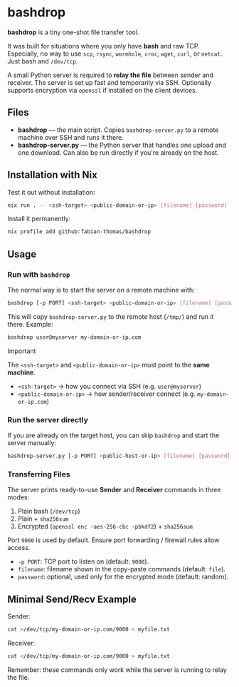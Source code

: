 # bashdrop

**bashdrop** is a tiny one-shot file transfer tool.

It was built for situations where you only have **bash** and raw TCP.
Especially, no way to use `scp`, `rsync`, `wormhole`, `croc`, `wget`, `curl`, or `netcat`.
Just bash and `/dev/tcp`.

A small Python server is required to **relay the file** between sender and receiver.
The server is set up fast and temporarily via SSH.
Optionally supports encryption via `openssl` if installed on the client devices.

## Files

- **bashdrop** — the main script. Copies `bashdrop-server.py` to a remote machine over SSH and runs it there.
- **bashdrop-server.py** — the Python server that handles one upload and one download. Can also be run directly if you're already on the host.

## Installation with Nix

Test it out without installation:

```sh
nix run . -- <ssh-target> <public-domain-or-ip> [filename] [password]
```

Install it permanently:

```sh
nix profile add github:fabian-thomas/bashdrop
```

## Usage

### Run with `bashdrop`

The normal way is to start the server on a remote machine with:

```sh
bashdrop [-p PORT] <ssh-target> <public-domain-or-ip> [filename] [password]
```

This will copy `bashdrop-server.py` to the remote host (`/tmp/`) and run it there.
Example:

```sh
bashdrop user@myserver my-domain-or-ip.com
```

> [!IMPORTANT]
> The `<ssh-target>` and `<public-domain-or-ip>` must point to the **same machine**.
> - `<ssh-target>` → how you connect via SSH (e.g. `user@myserver`)
> - `<public-domain-or-ip>` → how sender/receiver connect (e.g. `my-domain-or-ip.com`)

### Run the server directly

If you are already on the target host, you can skip `bashdrop` and start the server manually:

```sh
bashdrop-server.py [-p PORT] <public-host-or-ip> [filename] [password]
```

### Transferring Files

The server prints ready-to-use **Sender** and **Receiver** commands in three modes:
1. Plain bash (`/dev/tcp`)
2. Plain + `sha256sum`
3. Encrypted (`openssl enc -aes-256-cbc -pbkdf2`) + `sha256sum`

Port `9000` is used by default.
Ensure port forwarding / firewall rules allow access.

- `-p PORT`: TCP port to listen on (default: `9000`).
- `filename`: filename shown in the copy-paste commands (default: `file`).
- `password`: optional, used only for the encrypted mode (default: random).

## Minimal Send/Recv Example

Sender:

```sh
cat >/dev/tcp/my-domain-or-ip.com/9000 < myfile.txt
```

Receiver:

```sh
cat </dev/tcp/my-domain-or-ip.com/9000 > myfile.txt
```

Remember: these commands only work while the server is running to relay the file.
